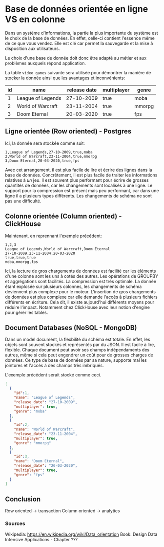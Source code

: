 # Base de données orientée en ligne VS en colonne

Dans un système d'informations, la partie la plus importante du système est le
choix de la base de données. En effet, celle-ci contient l'essence même de ce
que vous vendez. Elle est clé car permet la sauvegarde et la mise à disposition
aux utilisateurs.

Le choix d'une base de donnée doit donc être adapté au métier et aux problèmes
auxquels répond application.

La table `video_games` suivante sera utilisée pour démontrer la manière de stocker la donnée
ainsi que les avantages et inconvénients:

|id|name|release date|multiplayer|genre|
|---|---|---|---|---|
|1|League of Legends|27-10-2009|true|moba|
|2|World of Warcraft|23-11-2004|true|mmorpg|
|3|Doom Eternal|20-03-2020|true|fps|


## Ligne orientée (Row oriented) - Postgres
Ici, la donnée sera stockée comme suit:

```csv
1,League of Legends,27-10-2009,true,moba
2,World of Warcraft,23-11-2004,true,mmorpg
3,Doom Eternal,20-03-2020,true,fps
``` 
Avec cet arrangement, il est plus facile de lire et écrire des lignes dans la
base de données. Concrêtement, il est plus facile de traiter les informations
relatives à *un* jeu. Il est souvent plus performant pour écrire de grosses
quantités de données, car les changements sont localisés à une ligne. Le
support pour la compression est présent mais peu performant, car dans une ligne
il a plusieurs types différents. Les changements de schéma ne sont pas une
difficulté.

## Colonne orientée (Column oriented) - ClickHouse
Maintenant, en reprennant l'exemple précédent:

```csv
1,2,3
League of Legends,World of Warcraft,Doom Eternal
27-10-2009,23-11-2004,20-03-2020
true,true,true
moba,mmorpg,fps
``` 
Ici, la lecture de gros chargements de données est facilité car les éléments
d'une colonne sont les uns à cotés des autres. Les opérations de GROUPBY et
aggrégations sont facilités. La compression est très optimale. La donnée étant
explosée sur plusieurs colonnes, les changements de schéma deviennent plus
complexe pour le moteur. L'insertion de gros chargements de données est plus
complexe car elle demande l'accès à plusieurs fichiers différents en écriture.
Cela dit, il existe aujourd'hui différents moyens pour réduire l'impact.
Notamment chez ClickHouse avec leur notion d'engine pour gérer les tables.

## Document Databases (NoSQL - MongoDB)

Dans un model document, la flexbilité du schéma est totale. En effet, les
objets sont souvent stockés et représentés par du JSON. Il est facile à lire,
flexible. Chaque document peut avoir ses champs indépendaments des autres, même
si cela peut engendrer un coût pour de grosses charges de données. Ce type de
base de données par sa nature, supporte mal les jointures et l'accès à des
champs très imbriqués.

L'exemple précédent serait stocké comme ceci.

```JSON
[
  {
    "id":1, 
    "name": "League of Legends",
    "release_date": "27-10-2009",
    "multiplayer": true,
    "genre": "moba"
  },
  {
    "id":2, 
    "name": "World of Warcraft",
    "release_date": "23-11-2004",
    "multiplayer": true,
    "genre": "mmorpg"
  },
  {
    "id":3, 
    "name": "Doom Eternal",
    "release_date": "20-03-2020",
    "multiplayer": true,
    "genre": "fps"
  }
]
```




## Conclusion
Row oriented -> transaction
Column oriented -> analytics

### Sources

Wikipedia: https://en.wikipedia.org/wiki/Data_orientation 
Book: Design Data Intensive Applications - Chapter ???

